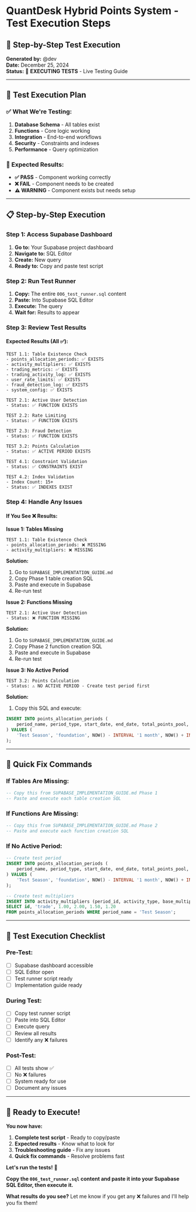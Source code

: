 # QuantDesk Hybrid Points System - Test Execution Steps

## 🧪 **Step-by-Step Test Execution**

**Generated by:** @dev  
**Date:** December 25, 2024  
**Status:** 🧪 **EXECUTING TESTS** - Live Testing Guide

---

## 🎯 **Test Execution Plan**

### **✅ What We're Testing:**
1. **Database Schema** - All tables exist
2. **Functions** - Core logic working
3. **Integration** - End-to-end workflows
4. **Security** - Constraints and indexes
5. **Performance** - Query optimization

### **🚀 Expected Results:**
- **✅ PASS** - Component working correctly
- **❌ FAIL** - Component needs to be created
- **⚠️ WARNING** - Component exists but needs setup

---

## 📋 **Step-by-Step Execution**

### **Step 1: Access Supabase Dashboard**
1. **Go to:** Your Supabase project dashboard
2. **Navigate to:** SQL Editor
3. **Create:** New query
4. **Ready to:** Copy and paste test script

### **Step 2: Run Test Runner**
1. **Copy:** The entire `006_test_runner.sql` content
2. **Paste:** Into Supabase SQL Editor
3. **Execute:** The query
4. **Wait for:** Results to appear

### **Step 3: Review Test Results**

#### **Expected Results (All ✅):**
```
TEST 1.1: Table Existence Check
- points_allocation_periods: ✅ EXISTS
- activity_multipliers: ✅ EXISTS
- trading_metrics: ✅ EXISTS
- trading_activity_log: ✅ EXISTS
- user_rate_limits: ✅ EXISTS
- fraud_detection_log: ✅ EXISTS
- system_config: ✅ EXISTS

TEST 2.1: Active User Detection
- Status: ✅ FUNCTION EXISTS

TEST 2.2: Rate Limiting
- Status: ✅ FUNCTION EXISTS

TEST 2.3: Fraud Detection
- Status: ✅ FUNCTION EXISTS

TEST 3.2: Points Calculation
- Status: ✅ ACTIVE PERIOD EXISTS

TEST 4.1: Constraint Validation
- Status: ✅ CONSTRAINTS EXIST

TEST 4.2: Index Validation
- Index Count: 15+
- Status: ✅ INDEXES EXIST
```

### **Step 4: Handle Any Issues**

#### **If You See ❌ Results:**

**Issue 1: Tables Missing**
```
TEST 1.1: Table Existence Check
- points_allocation_periods: ❌ MISSING
- activity_multipliers: ❌ MISSING
```

**Solution:**
1. Go to `SUPABASE_IMPLEMENTATION_GUIDE.md`
2. Copy Phase 1 table creation SQL
3. Paste and execute in Supabase
4. Re-run test

**Issue 2: Functions Missing**
```
TEST 2.1: Active User Detection
- Status: ❌ FUNCTION MISSING
```

**Solution:**
1. Go to `SUPABASE_IMPLEMENTATION_GUIDE.md`
2. Copy Phase 2 function creation SQL
3. Paste and execute in Supabase
4. Re-run test

**Issue 3: No Active Period**
```
TEST 3.2: Points Calculation
- Status: ⚠️ NO ACTIVE PERIOD - Create test period first
```

**Solution:**
1. Copy this SQL and execute:
```sql
INSERT INTO points_allocation_periods (
    period_name, period_type, start_date, end_date, total_points_pool, is_active
) VALUES (
    'Test Season', 'foundation', NOW() - INTERVAL '1 month', NOW() + INTERVAL '2 months', 1000000, true
);
```

---

## 🔧 **Quick Fix Commands**

### **If Tables Are Missing:**
```sql
-- Copy this from SUPABASE_IMPLEMENTATION_GUIDE.md Phase 1
-- Paste and execute each table creation SQL
```

### **If Functions Are Missing:**
```sql
-- Copy this from SUPABASE_IMPLEMENTATION_GUIDE.md Phase 2
-- Paste and execute each function creation SQL
```

### **If No Active Period:**
```sql
-- Create test period
INSERT INTO points_allocation_periods (
    period_name, period_type, start_date, end_date, total_points_pool, is_active
) VALUES (
    'Test Season', 'foundation', NOW() - INTERVAL '1 month', NOW() + INTERVAL '2 months', 1000000, true
);

-- Create test multipliers
INSERT INTO activity_multipliers (period_id, activity_type, base_multiplier, early_user_bonus, active_user_bonus, community_bonus)
SELECT id, 'trade', 1.00, 2.00, 1.50, 1.20
FROM points_allocation_periods WHERE period_name = 'Test Season';
```

---

## 🎯 **Test Execution Checklist**

### **Pre-Test:**
- [ ] Supabase dashboard accessible
- [ ] SQL Editor open
- [ ] Test runner script ready
- [ ] Implementation guide ready

### **During Test:**
- [ ] Copy test runner script
- [ ] Paste into SQL Editor
- [ ] Execute query
- [ ] Review all results
- [ ] Identify any ❌ failures

### **Post-Test:**
- [ ] All tests show ✅
- [ ] No ❌ failures
- [ ] System ready for use
- [ ] Document any issues

---

## 🚀 **Ready to Execute!**

**You now have:**
1. **Complete test script** - Ready to copy/paste
2. **Expected results** - Know what to look for
3. **Troubleshooting guide** - Fix any issues
4. **Quick fix commands** - Resolve problems fast

**Let's run the tests!** 🧪

**Copy the `006_test_runner.sql` content and paste it into your Supabase SQL Editor, then execute it.**

**What results do you see?** Let me know if you get any ❌ failures and I'll help you fix them!
